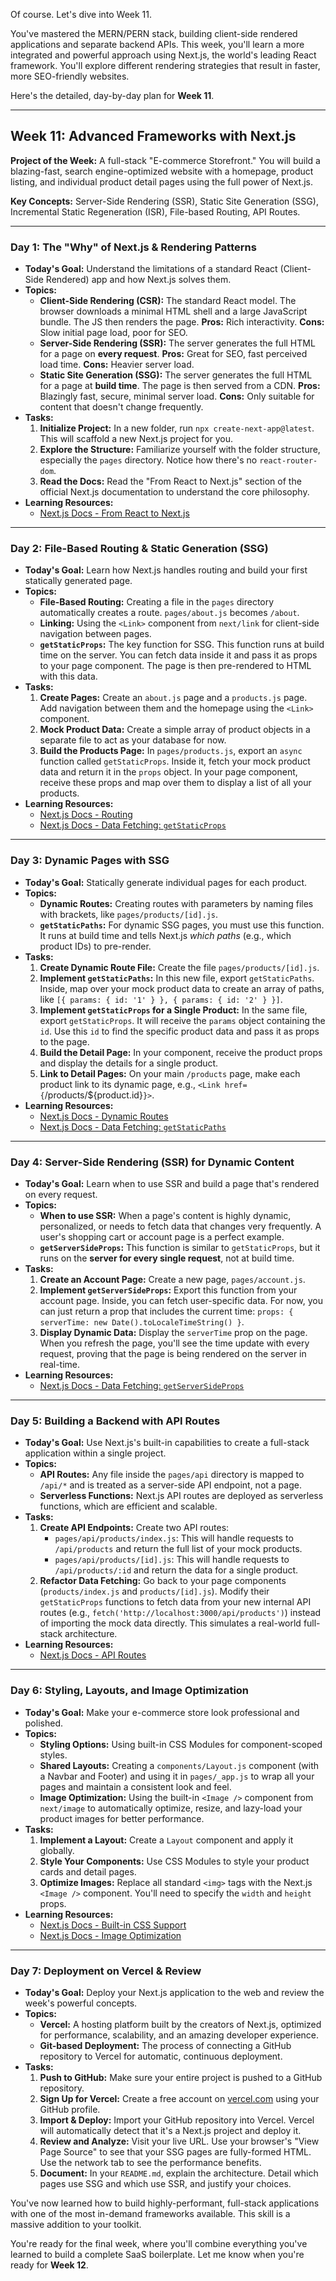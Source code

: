 Of course. Let's dive into Week 11.

You've mastered the MERN/PERN stack, building client-side rendered applications and separate backend APIs. This week, you'll learn a more integrated and powerful approach using Next.js, the world's leading React framework. You'll explore different rendering strategies that result in faster, more SEO-friendly websites.

Here's the detailed, day-by-day plan for **Week 11**.

-----

## Week 11: Advanced Frameworks with Next.js

**Project of the Week:** A full-stack "E-commerce Storefront." You will build a blazing-fast, search engine-optimized website with a homepage, product listing, and individual product detail pages using the full power of Next.js.

**Key Concepts:** Server-Side Rendering (SSR), Static Site Generation (SSG), Incremental Static Regeneration (ISR), File-based Routing, API Routes.

-----

### **Day 1: The "Why" of Next.js & Rendering Patterns**

  * **Today's Goal:** Understand the limitations of a standard React (Client-Side Rendered) app and how Next.js solves them.
  * **Topics:**
      * **Client-Side Rendering (CSR):** The standard React model. The browser downloads a minimal HTML shell and a large JavaScript bundle. The JS then renders the page. **Pros:** Rich interactivity. **Cons:** Slow initial page load, poor for SEO.
      * **Server-Side Rendering (SSR):** The server generates the full HTML for a page on **every request**. **Pros:** Great for SEO, fast perceived load time. **Cons:** Heavier server load.
      * **Static Site Generation (SSG):** The server generates the full HTML for a page at **build time**. The page is then served from a CDN. **Pros:** Blazingly fast, secure, minimal server load. **Cons:** Only suitable for content that doesn't change frequently.
  * **Tasks:**
    1.  **Initialize Project:** In a new folder, run `npx create-next-app@latest`. This will scaffold a new Next.js project for you.
    2.  **Explore the Structure:** Familiarize yourself with the folder structure, especially the `pages` directory. Notice how there's no `react-router-dom`.
    3.  **Read the Docs:** Read the "From React to Next.js" section of the official Next.js documentation to understand the core philosophy.
  * **Learning Resources:**
      * [Next.js Docs - From React to Next.js](https://nextjs.org/docs/getting-started/react-essentials)

-----

### **Day 2: File-Based Routing & Static Generation (SSG)**

  * **Today's Goal:** Learn how Next.js handles routing and build your first statically generated page.
  * **Topics:**
      * **File-Based Routing:** Creating a file in the `pages` directory automatically creates a route. `pages/about.js` becomes `/about`.
      * **Linking:** Using the `<Link>` component from `next/link` for client-side navigation between pages.
      * **`getStaticProps`:** The key function for SSG. This function runs at build time on the server. You can fetch data inside it and pass it as props to your page component. The page is then pre-rendered to HTML with this data.
  * **Tasks:**
    1.  **Create Pages:** Create an `about.js` page and a `products.js` page. Add navigation between them and the homepage using the `<Link>` component.
    2.  **Mock Product Data:** Create a simple array of product objects in a separate file to act as your database for now.
    3.  **Build the Products Page:** In `pages/products.js`, export an `async` function called `getStaticProps`. Inside it, fetch your mock product data and return it in the `props` object. In your page component, receive these props and map over them to display a list of all your products.
  * **Learning Resources:**
      * [Next.js Docs - Routing](https://nextjs.org/docs/routing/introduction)
      * [Next.js Docs - Data Fetching: `getStaticProps`](https://www.google.com/search?q=%5Bhttps://nextjs.org/docs/basic-features/data-fetching/get-static-props%5D\(https://nextjs.org/docs/basic-features/data-fetching/get-static-props\))

-----

### **Day 3: Dynamic Pages with SSG**

  * **Today's Goal:** Statically generate individual pages for each product.
  * **Topics:**
      * **Dynamic Routes:** Creating routes with parameters by naming files with brackets, like `pages/products/[id].js`.
      * **`getStaticPaths`:** For dynamic SSG pages, you must use this function. It runs at build time and tells Next.js *which paths* (e.g., which product IDs) to pre-render.
  * **Tasks:**
    1.  **Create Dynamic Route File:** Create the file `pages/products/[id].js`.
    2.  **Implement `getStaticPaths`:** In this new file, export `getStaticPaths`. Inside, map over your mock product data to create an array of paths, like `[{ params: { id: '1' } }, { params: { id: '2' } }]`.
    3.  **Implement `getStaticProps` for a Single Product:** In the same file, export `getStaticProps`. It will receive the `params` object containing the `id`. Use this `id` to find the specific product data and pass it as props to the page.
    4.  **Build the Detail Page:** In your component, receive the product props and display the details for a single product.
    5.  **Link to Detail Pages:** On your main `/products` page, make each product link to its dynamic page, e.g., `<Link href={`/products/${product.id}`}>`.
  * **Learning Resources:**
      * [Next.js Docs - Dynamic Routes](https://nextjs.org/docs/routing/dynamic-routes)
      * [Next.js Docs - Data Fetching: `getStaticPaths`](https://www.google.com/search?q=%5Bhttps://nextjs.org/docs/basic-features/data-fetching/get-static-paths%5D\(https://nextjs.org/docs/basic-features/data-fetching/get-static-paths\))

-----

### **Day 4: Server-Side Rendering (SSR) for Dynamic Content**

  * **Today's Goal:** Learn when to use SSR and build a page that's rendered on every request.
  * **Topics:**
      * **When to use SSR:** When a page's content is highly dynamic, personalized, or needs to fetch data that changes very frequently. A user's shopping cart or account page is a perfect example.
      * **`getServerSideProps`:** This function is similar to `getStaticProps`, but it runs on the **server for every single request**, not at build time.
  * **Tasks:**
    1.  **Create an Account Page:** Create a new page, `pages/account.js`.
    2.  **Implement `getServerSideProps`:** Export this function from your account page. Inside, you can fetch user-specific data. For now, you can just return a prop that includes the current time: `props: { serverTime: new Date().toLocaleTimeString() }`.
    3.  **Display Dynamic Data:** Display the `serverTime` prop on the page. When you refresh the page, you'll see the time update with every request, proving that the page is being rendered on the server in real-time.
  * **Learning Resources:**
      * [Next.js Docs - Data Fetching: `getServerSideProps`](https://www.google.com/search?q=%5Bhttps://nextjs.org/docs/basic-features/data-fetching/get-server-side-props%5D\(https://nextjs.org/docs/basic-features/data-fetching/get-server-side-props\))

-----

### **Day 5: Building a Backend with API Routes**

  * **Today's Goal:** Use Next.js's built-in capabilities to create a full-stack application within a single project.
  * **Topics:**
      * **API Routes:** Any file inside the `pages/api` directory is mapped to `/api/*` and is treated as a server-side API endpoint, not a page.
      * **Serverless Functions:** Next.js API routes are deployed as serverless functions, which are efficient and scalable.
  * **Tasks:**
    1.  **Create API Endpoints:** Create two API routes:
          * `pages/api/products/index.js`: This will handle requests to `/api/products` and return the full list of your mock products.
          * `pages/api/products/[id].js`: This will handle requests to `/api/products/:id` and return the data for a single product.
    2.  **Refactor Data Fetching:** Go back to your page components (`products/index.js` and `products/[id].js`). Modify their `getStaticProps` functions to fetch data from your new internal API routes (e.g., `fetch('http://localhost:3000/api/products')`) instead of importing the mock data directly. This simulates a real-world full-stack architecture.
  * **Learning Resources:**
      * [Next.js Docs - API Routes](https://nextjs.org/docs/api-routes/introduction)

-----

### **Day 6: Styling, Layouts, and Image Optimization**

  * **Today's Goal:** Make your e-commerce store look professional and polished.
  * **Topics:**
      * **Styling Options:** Using built-in CSS Modules for component-scoped styles.
      * **Shared Layouts:** Creating a `components/Layout.js` component (with a Navbar and Footer) and using it in `pages/_app.js` to wrap all your pages and maintain a consistent look and feel.
      * **Image Optimization:** Using the built-in `<Image />` component from `next/image` to automatically optimize, resize, and lazy-load your product images for better performance.
  * **Tasks:**
    1.  **Implement a Layout:** Create a `Layout` component and apply it globally.
    2.  **Style Your Components:** Use CSS Modules to style your product cards and detail pages.
    3.  **Optimize Images:** Replace all standard `<img>` tags with the Next.js `<Image />` component. You'll need to specify the `width` and `height` props.
  * **Learning Resources:**
      * [Next.js Docs - Built-in CSS Support](https://www.google.com/search?q=https://nextjs.org/docs/basic-features/built-in-css-support)
      * [Next.js Docs - Image Optimization](https://www.google.com/search?q=https://nextjs.org/docs/basic-features/image-optimization)

-----

### **Day 7: Deployment on Vercel & Review**

  * **Today's Goal:** Deploy your Next.js application to the web and review the week's powerful concepts.
  * **Topics:**
      * **Vercel:** A hosting platform built by the creators of Next.js, optimized for performance, scalability, and an amazing developer experience.
      * **Git-based Deployment:** The process of connecting a GitHub repository to Vercel for automatic, continuous deployment.
  * **Tasks:**
    1.  **Push to GitHub:** Make sure your entire project is pushed to a GitHub repository.
    2.  **Sign Up for Vercel:** Create a free account on [vercel.com](https://vercel.com) using your GitHub profile.
    3.  **Import & Deploy:** Import your GitHub repository into Vercel. Vercel will automatically detect that it's a Next.js project and deploy it.
    4.  **Review and Analyze:** Visit your live URL. Use your browser's "View Page Source" to see that your SSG pages are fully-formed HTML. Use the network tab to see the performance benefits.
    5.  **Document:** In your `README.md`, explain the architecture. Detail which pages use SSG and which use SSR, and justify your choices.

You've now learned how to build highly-performant, full-stack applications with one of the most in-demand frameworks available. This skill is a massive addition to your toolkit.

You're ready for the final week, where you'll combine everything you've learned to build a complete SaaS boilerplate. Let me know when you're ready for **Week 12**.

